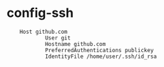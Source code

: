 # config-ssh
        Host github.com
                User git
                Hostname github.com
                PreferredAuthentications publickey
                IdentityFile /home/user/.ssh/id_rsa
